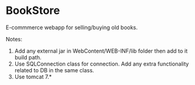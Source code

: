 BookStore
=========

E-commmerce webapp for selling/buying old books.

Notes:

1. Add any external jar in WebContent/WEB-INF/lib folder then add to it build path.
2. Use SQLConnection class for connection. Add any extra functionality related to DB in the same class.
3. Use tomcat 7.*
